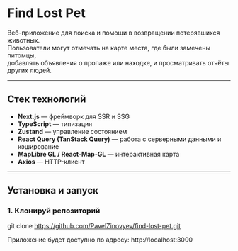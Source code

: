 
# Find Lost Pet

Веб-приложение для поиска и помощи в возвращении потерявшихся животных.  
Пользователи могут отмечать на карте места, где были замечены питомцы,  
добавлять объявления о пропаже или находке, и просматривать отчёты других людей.

---

## Стек технологий

- **Next.js** — фреймворк для SSR и SSG  
- **TypeScript** — типизация 
- **Zustand** — управление состоянием  
- **React Query (TanStack Query)** — работа с серверными данными и кэширование  
- **MapLibre GL / React-Map-GL** — интерактивная карта  
- **Axios** — HTTP-клиент  

---

## Установка и запуск

### 1. Клонируй репозиторий
git clone https://github.com/PavelZinovyev/find-lost-pet.git

Приложение будет доступно по адресу:
http://localhost:3000

